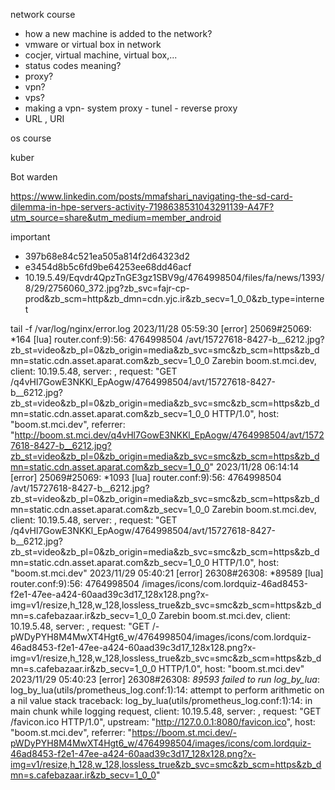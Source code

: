 network course
- how a new machine is added to the network? 
- vmware or virtual box in network
- cocjer, virtual machine, virtual box,...
- status codes meaning? 
- proxy?
- vpn?
- vps?
- making a vpn- system proxy - tunel - reverse proxy
- URL , URI

os course

kuber

Bot warden

https://www.linkedin.com/posts/mmafshari_navigating-the-sd-card-dilemma-in-hpe-servers-activity-7198638531043291139-A47F?utm_source=share&utm_medium=member_android


important

- 397b68e84c521ea505a814f2d64323d2
- e3454d8b5c6fd9be64253ee68dd46acf
- 10.19.5.49/Eqvdr4QpzTnGE3gz1SBV9g/4764998504/files/fa/news/1393/8/29/2756060_372.jpg?zb_svc=fajr-cp-prod&zb_scm=http&zb_dmn=cdn.yjc.ir&zb_secv=1_0_0&zb_type=internet


tail -f /var/log/nginx/error.log
2023/11/28 05:59:30 [error] 25069#25069: *164 [lua] router.conf:9):56: 4764998504 /avt/15727618-8427-b__6212.jpg?zb_st=video&zb_pl=0&zb_origin=media&zb_svc=smc&zb_scm=https&zb_dmn=static.cdn.asset.aparat.com&zb_secv=1_0_0 Zarebin boom.st.mci.dev, client: 10.19.5.48, server: , request: "GET /q4vHl7GowE3NKKl_EpAogw/4764998504/avt/15727618-8427-b__6212.jpg?zb_st=video&zb_pl=0&zb_origin=media&zb_svc=smc&zb_scm=https&zb_dmn=static.cdn.asset.aparat.com&zb_secv=1_0_0 HTTP/1.0", host: "boom.st.mci.dev", referrer: "http://boom.st.mci.dev/q4vHl7GowE3NKKl_EpAogw/4764998504/avt/15727618-8427-b__6212.jpg?zb_st=video&zb_pl=0&zb_origin=media&zb_svc=smc&zb_scm=https&zb_dmn=static.cdn.asset.aparat.com&zb_secv=1_0_0"
2023/11/28 06:14:14 [error] 25069#25069: *1093 [lua] router.conf:9):56: 4764998504 /avt/15727618-8427-b__6212.jpg?zb_st=video&zb_pl=0&zb_origin=media&zb_svc=smc&zb_scm=https&zb_dmn=static.cdn.asset.aparat.com&zb_secv=1_0_0 Zarebin boom.st.mci.dev, client: 10.19.5.48, server: , request: "GET /q4vHl7GowE3NKKl_EpAogw/4764998504/avt/15727618-8427-b__6212.jpg?zb_st=video&zb_pl=0&zb_origin=media&zb_svc=smc&zb_scm=https&zb_dmn=static.cdn.asset.aparat.com&zb_secv=1_0_0 HTTP/1.0", host: "boom.st.mci.dev"
2023/11/29 05:40:21 [error] 26308#26308: *89589 [lua] router.conf:9):56: 4764998504 /images/icons/com.lordquiz-46ad8453-f2e1-47ee-a424-60aad39c3d17_128x128.png?x-img=v1/resize,h_128,w_128,lossless_true&zb_svc=smc&zb_scm=https&zb_dmn=s.cafebazaar.ir&zb_secv=1_0_0 Zarebin boom.st.mci.dev, client: 10.19.5.48, server: , request: "GET /-pWDyPYH8M4MwXT4Hgt6_w/4764998504/images/icons/com.lordquiz-46ad8453-f2e1-47ee-a424-60aad39c3d17_128x128.png?x-img=v1/resize,h_128,w_128,lossless_true&zb_svc=smc&zb_scm=https&zb_dmn=s.cafebazaar.ir&zb_secv=1_0_0 HTTP/1.0", host: "boom.st.mci.dev"
2023/11/29 05:40:23 [error] 26308#26308: *89593 failed to run log_by_lua*: log_by_lua(utils/prometheus_log.conf:1):14: attempt to perform arithmetic on a nil value
stack traceback:
	log_by_lua(utils/prometheus_log.conf:1):14: in main chunk while logging request, client: 10.19.5.48, server: , request: "GET /favicon.ico HTTP/1.0", upstream: "http://127.0.0.1:8080/favicon.ico", host: "boom.st.mci.dev", referrer: "https://boom.st.mci.dev/-pWDyPYH8M4MwXT4Hgt6_w/4764998504/images/icons/com.lordquiz-46ad8453-f2e1-47ee-a424-60aad39c3d17_128x128.png?x-img=v1/resize,h_128,w_128,lossless_true&zb_svc=smc&zb_scm=https&zb_dmn=s.cafebazaar.ir&zb_secv=1_0_0"